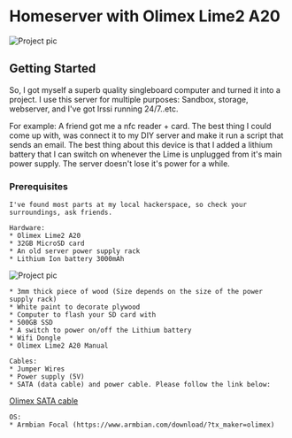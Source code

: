 # Homeserver with Olimex Lime2 A20

![Project pic](https://www.prisamsterdam.com/img/lime/lime01.jpg)


## Getting Started
So, I got myself a superb quality singleboard computer and turned it into a project.
I use this server for multiple purposes: Sandbox, storage, webserver, and I've got Irssi running 24/7..etc. 

For example: A friend got me a nfc reader + card. The best thing I could come up with, was connect it to my DIY server and make it run a script that sends an email.
The best thing about this device is that I added a lithium battery that I can switch on whenever the Lime is unplugged from it's main power supply. The server doesn't lose it's power for a while. 

### Prerequisites

```
I've found most parts at my local hackerspace, so check your surroundings, ask friends. 

Hardware:
* Olimex Lime2 A20
* 32GB MicroSD card
* An old server power supply rack
* Lithium Ion battery 3000mAh
```

![Project pic](https://www.prisamsterdam.com/img/lime/lith.jpg)

```
* 3mm thick piece of wood (Size depends on the size of the power supply rack)
* White paint to decorate plywood
* Computer to flash your SD card with
* 500GB SSD
* A switch to power on/off the Lithium battery
* Wifi Dongle
* Olimex Lime2 A20 Manual
```

```
Cables:
* Jumper Wires
* Power supply (5V)
* SATA (data cable) and power cable. Please follow the link below:
```
[Olimex SATA cable](https://www.olimex.com/Products/Components/Cables/SATA-CABLE-SET)

```
OS:
* Armbian Focal (https://www.armbian.com/download/?tx_maker=olimex)
```



